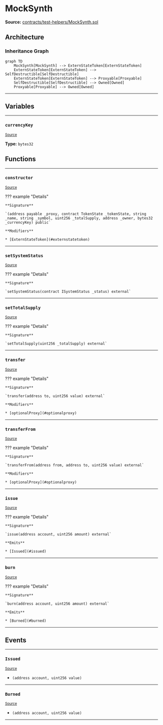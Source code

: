 # MockSynth

**Source:** [contracts/test-helpers/MockSynth.sol](https://github.com/Synthetixio/synthetix/tree/develop/contracts/test-helpers/MockSynth.sol)

## Architecture

### Inheritance Graph

```mermaid
graph TD
    MockSynth[MockSynth] --> ExternStateToken[ExternStateToken]
    ExternStateToken[ExternStateToken] --> SelfDestructible[SelfDestructible]
    ExternStateToken[ExternStateToken] --> Proxyable[Proxyable]
    SelfDestructible[SelfDestructible] --> Owned[Owned]
    Proxyable[Proxyable] --> Owned[Owned]
```

---

## Variables

---

### `currencyKey`
<sub>[Source](https://github.com/Synthetixio/synthetix/tree/develop/contracts/test-helpers/MockSynth.sol#L11)</sub>

**Type:** `bytes32`

## Functions

---

### `constructor`
<sub>[Source](https://github.com/Synthetixio/synthetix/tree/develop/contracts/test-helpers/MockSynth.sol#L13)</sub>

??? example "Details"

    **Signature**

    `(address payable _proxy, contract TokenState _tokenState, string _name, string _symbol, uint256 _totalSupply, address _owner, bytes32 _currencyKey) public`

    **Modifiers**

    * [ExternStateToken](#externstatetoken)

---

### `setSystemStatus`
<sub>[Source](https://github.com/Synthetixio/synthetix/tree/develop/contracts/test-helpers/MockSynth.sol#L26)</sub>

??? example "Details"

    **Signature**

    `setSystemStatus(contract ISystemStatus _status) external`

---

### `setTotalSupply`
<sub>[Source](https://github.com/Synthetixio/synthetix/tree/develop/contracts/test-helpers/MockSynth.sol#L31)</sub>

??? example "Details"

    **Signature**

    `setTotalSupply(uint256 _totalSupply) external`

---

### `transfer`
<sub>[Source](https://github.com/Synthetixio/synthetix/tree/develop/contracts/test-helpers/MockSynth.sol#L35)</sub>

??? example "Details"

    **Signature**

    `transfer(address to, uint256 value) external`

    **Modifiers**

    * [optionalProxy](#optionalproxy)

---

### `transferFrom`
<sub>[Source](https://github.com/Synthetixio/synthetix/tree/develop/contracts/test-helpers/MockSynth.sol#L41)</sub>

??? example "Details"

    **Signature**

    `transferFrom(address from, address to, uint256 value) external`

    **Modifiers**

    * [optionalProxy](#optionalproxy)

---

### `issue`
<sub>[Source](https://github.com/Synthetixio/synthetix/tree/develop/contracts/test-helpers/MockSynth.sol#L56)</sub>

??? example "Details"

    **Signature**

    `issue(address account, uint256 amount) external`

    **Emits**

    * [Issued](#issued)

---

### `burn`
<sub>[Source](https://github.com/Synthetixio/synthetix/tree/develop/contracts/test-helpers/MockSynth.sol#L62)</sub>

??? example "Details"

    **Signature**

    `burn(address account, uint256 amount) external`

    **Emits**

    * [Burned](#burned)

---

## Events

---

### `Issued`
<sub>[Source](https://github.com/Synthetixio/synthetix/tree/develop/contracts/test-helpers/MockSynth.sol#L51)</sub>

- `(address account, uint256 value)`

---

### `Burned`
<sub>[Source](https://github.com/Synthetixio/synthetix/tree/develop/contracts/test-helpers/MockSynth.sol#L53)</sub>

- `(address account, uint256 value)`

---

